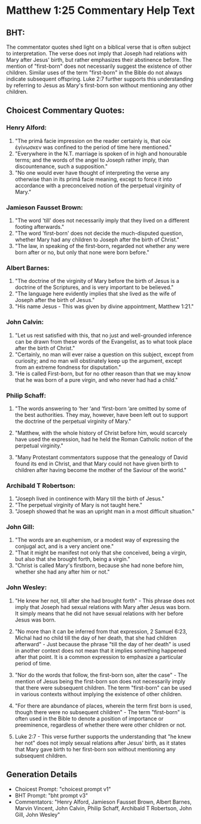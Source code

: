 # Matthew 1:25 Commentary Help Text

## BHT:
The commentator quotes shed light on a biblical verse that is often subject to interpretation. The verse does not imply that Joseph had relations with Mary after Jesus' birth, but rather emphasizes their abstinence before. The mention of "first-born" does not necessarily suggest the existence of other children. Similar uses of the term "first-born" in the Bible do not always indicate subsequent offspring. Luke 2:7 further supports this understanding by referring to Jesus as Mary's first-born son without mentioning any other children.

## Choicest Commentary Quotes:
### Henry Alford:
1. "The primâ facie impression on the reader certainly is, that οὐκ ἐγίνωσκεν was confined to the period of time here mentioned."
2. "Everywhere in the N.T. marriage is spoken of in high and honourable terms; and the words of the angel to Joseph rather imply, than discountenance, such a supposition."
3. "No one would ever have thought of interpreting the verse any otherwise than in its primâ facie meaning, except to force it into accordance with a preconceived notion of the perpetual virginity of Mary."

### Jamieson Fausset Brown:
1. "The word 'till' does not necessarily imply that they lived on a different footing afterwards."
2. "The word 'first-born' does not decide the much-disputed question, whether Mary had any children to Joseph after the birth of Christ."
3. "The law, in speaking of the first-born, regarded not whether any were born after or no, but only that none were born before."

### Albert Barnes:
1. "The doctrine of the virginity of Mary before the birth of Jesus is a doctrine of the Scriptures, and is very important to be believed."
2. "The language here evidently implies that she lived as the wife of Joseph after the birth of Jesus."
3. "His name Jesus - This was given by divine appointment, Matthew 1:21."

### John Calvin:
1. "Let us rest satisfied with this, that no just and well-grounded inference can be drawn from these words of the Evangelist, as to what took place after the birth of Christ."
2. "Certainly, no man will ever raise a question on this subject, except from curiosity; and no man will obstinately keep up the argument, except from an extreme fondness for disputation."
3. "He is called First-born, but for no other reason than that we may know that he was born of a pure virgin, and who never had had a child."

### Philip Schaff:
1. "The words answering to ‘her ‘and ‘first-born ‘are omitted by some of the best authorities. They may, however, have been left out to support the doctrine of the perpetual virginity of Mary." 

2. "Matthew, with the whole history of Christ before him, would scarcely have used the expression, had he held the Roman Catholic notion of the perpetual virginity."

3. "Many Protestant commentators suppose that the genealogy of David found its end in Christ, and that Mary could not have given birth to children after having become the mother of the Saviour of the world."

### Archibald T Robertson:
1. "Joseph lived in continence with Mary till the birth of Jesus."
2. "The perpetual virginity of Mary is not taught here."
3. "Joseph showed that he was an upright man in a most difficult situation."

### John Gill:
1. "The words are an euphemism, or a modest way of expressing the conjugal act, and is a very ancient one."
2. "That it might be manifest not only that she conceived, being a virgin, but also that she brought forth, being a virgin."
3. "Christ is called Mary's firstborn, because she had none before him, whether she had any after him or not."

### John Wesley:
1. "He knew her not, till after she had brought forth" - This phrase does not imply that Joseph had sexual relations with Mary after Jesus was born. It simply means that he did not have sexual relations with her before Jesus was born.

2. "No more than it can be inferred from that expression, 2 Samuel 6:23, Michal had no child till the day of her death, that she had children afterward" - Just because the phrase "till the day of her death" is used in another context does not mean that it implies something happened after that point. It is a common expression to emphasize a particular period of time.

3. "Nor do the words that follow, the first-born son, alter the case" - The mention of Jesus being the first-born son does not necessarily imply that there were subsequent children. The term "first-born" can be used in various contexts without implying the existence of other children.

4. "For there are abundance of places, wherein the term first born is used, though there were no subsequent children" - The term "first-born" is often used in the Bible to denote a position of importance or preeminence, regardless of whether there were other children or not.

5. Luke 2:7 - This verse further supports the understanding that "he knew her not" does not imply sexual relations after Jesus' birth, as it states that Mary gave birth to her first-born son without mentioning any subsequent children.


## Generation Details
- Choicest Prompt: "choicest prompt v1"
- BHT Prompt: "bht prompt v3"
- Commentators: "Henry Alford, Jamieson Fausset Brown, Albert Barnes, Marvin Vincent, John Calvin, Philip Schaff, Archibald T Robertson, John Gill, John Wesley"

